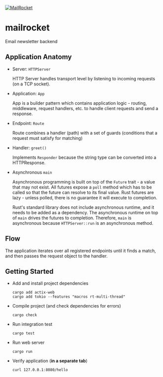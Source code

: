 [![MailRocket](https://github.com/saurabhmshr/mailrocket/actions/workflows/ci.yaml/badge.svg)](https://github.com/saurabhmshr/mailrocket/actions/workflows/ci.yaml)

# mailrocket

Email newsletter backend

## Application Anatomy

+ Server: `HTTPServer`

  HTTP Server handles transport level by listening to incoming requests (on a TCP socket).

+ Application: `App`

  App is a builder pattern which contains application logic - routing, middleware, request handlers, etc. to handle client requests and send a response.

+ Endpoint: `Route`

  Route combines a handler (path) with a set of guards (conditions that a request must satisfy for matching)

+ Handler: `greet()`

  Implements `Responder` because the string type can be converted into a HTTPResponse.

+ Asynchronous `main`

  Asynchronous programming is built on top of the `Future` trait - a value that may not exist. All futures expose a `poll` method which has to be called so that the future can resolve to its final value. Rust futures are lazy - unless polled, there is no guarantee it will execute to completion.

  Rust's standard library does not include asynchronous runtime, and it needs to be added as a dependency. The asynchronous runtime on top of `main` drives the futures to completion. Therefore, `main` is asynchronous because `HTTPServer::run` is an asynchronous method.

## Flow

The application iterates over all registered endpoints until it finds a match, and then passes the request object to the handler.

## Getting Started

+ Add and install project dependencies

  ```
  cargo add actix-web
  cargo add tokio --features "macros rt-multi-thread"
  ```

+ Compile project (and check dependencies for errors)

  ```
  cargo check
  ```

+ Run integration test

  ```
  cargo test
  ```

+ Run web server

  ```
  cargo run
  ```

+ Verify application (**in a separate tab**)

  ```
  curl 127.0.0.1:8080/hello
  ```
